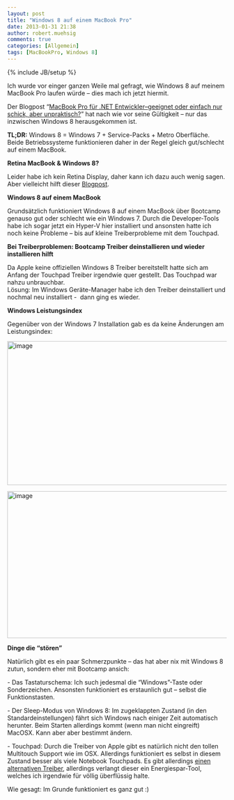 ```yaml
---
layout: post
title: "Windows 8 auf einem MacBook Pro"
date: 2013-01-31 21:38
author: robert.muehsig
comments: true
categories: [Allgemein]
tags: [MacBookPro, Windows 8]
---
```

{% include JB/setup %}
<p>Ich wurde vor einger ganzen Weile mal gefragt, wie Windows 8 auf meinem MacBook Pro laufen würde – dies mach ich jetzt hiermit.</p> <p>Der Blogpost “<a href="{{BASE_PATH}}/2011/12/13/macbook-pro-fr-net-entwicklergeeignet-oder-einfach-nur-schick-aber-unpraktisch/">MacBook Pro für .NET Entwickler–geeignet oder einfach nur schick, aber unpraktisch?</a>” hat nach wie vor seine Gültigkeit – nur das inzwischen Windows 8 herausgekommen ist.</p> <p><strong>TL;DR:</strong> Windows 8 = Windows 7 + Service-Packs + Metro Oberfläche. Beide Betriebssysteme funktionieren daher in der Regel gleich gut/schlecht auf einem MacBook.</p> <p><strong>Retina MacBook &amp; Windows 8?</strong></p> <p>Leider habe ich kein Retina Display, daher kann ich dazu auch wenig sagen. Aber vielleicht hilft dieser <a href="http://blogs.msdn.com/b/tonyschr/archive/2012/08/29/windows-8-on-macbook-pro-with-retina-display.aspx">Blogpost</a>.</p> <p><strong>Windows 8 auf einem MacBook</strong></p> <p>Grundsätzlich funktioniert Windows 8 auf einem MacBook über Bootcamp genauso gut oder schlecht wie ein Windows 7. Durch die Developer-Tools habe ich sogar jetzt ein Hyper-V hier installiert und ansonsten hatte ich noch keine Probleme – bis auf kleine Treiberprobleme mit dem Touchpad.</p> <p><strong>Bei Treiberproblemen: Bootcamp Treiber deinstallieren und wieder installieren hilft</strong></p> <p>Da Apple keine offiziellen Windows 8 Treiber bereitstellt hatte sich am Anfang der Touchpad Treiber irgendwie quer gestellt. Das Touchpad war nahzu unbrauchbar. <br>Lösung: Im Windows Geräte-Manager habe ich den Treiber deinstalliert und nochmal neu installiert -&nbsp; dann ging es wieder.</p> <p><strong>Windows Leistungsindex</strong></p> <p>Gegenüber von der Windows 7 Installation gab es da keine Änderungen am Leistungsindex:</p> <p><a href="{{BASE_PATH}}/assets/wp-images/image1751.png"><img title="image" style="border-top: 0px; border-right: 0px; border-bottom: 0px; border-left: 0px; display: inline" border="0" alt="image" src="{{BASE_PATH}}/assets/wp-images/image_thumb905.png" width="552" height="331"></a></p> <p><a href="{{BASE_PATH}}/assets/wp-images/image1752.png"><img title="image" style="border-top: 0px; border-right: 0px; border-bottom: 0px; border-left: 0px; display: inline" border="0" alt="image" src="{{BASE_PATH}}/assets/wp-images/image_thumb906.png" width="557" height="338"></a></p> <p><strong>Dinge die “stören”</strong>&nbsp;</p> <p>Natürlich gibt es ein paar Schmerzpunkte – das hat aber nix mit Windows 8 zutun, sondern eher mit Bootcamp ansich:</p> <p>- Das Tastaturschema: Ich such jedesmal die “Windows”-Taste oder Sonderzeichen. Ansonsten funktioniert es erstaunlich gut – selbst die Funktionstasten.</p> <p>- Der Sleep-Modus von Windows 8: Im zugeklappten Zustand (in den Standardeinstellungen) fährt sich Windows nach einiger Zeit automatisch herunter. Beim Starten allerdings kommt (wenn man nicht eingreift) MacOSX. Kann aber aber bestimmt ändern.</p> <p>- Touchpad: Durch die Treiber von Apple gibt es natürlich nicht den tollen Multitouch Support wie im OSX. Allerdings funktioniert es selbst in diesem Zustand besser als viele Notebook Touchpads. Es gibt allerdings <a href="http://trackpad.powerplan7.com/">einen alternativen Treiber</a>, allerdings verlangt dieser ein Energiespar-Tool, welches ich irgendwie für völlig überflüssig halte.</p> <p>Wie gesagt: Im Grunde funktioniert es ganz gut :)</p>
